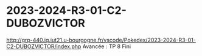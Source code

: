 # 2023-2024-R3-01-C2-DUBOZVICTOR

http://grp-440.iq.iut21.u-bourgogne.fr/vscode/Pokedex/2023-2024-R3-01-C2-DUBOZVICTOR/index.php
Avancée : TP 8 Fini
